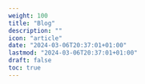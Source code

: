 ```yaml
---
weight: 100
title: "Blog"
description: ""
icon: "article"
date: "2024-03-06T20:37:01+01:00"
lastmod: "2024-03-06T20:37:01+01:00"
draft: false
toc: true
---
```

